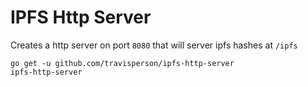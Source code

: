 IPFS Http Server
================

Creates a http server on port `8080` that will server ipfs hashes at `/ipfs`

```
go get -u github.com/travisperson/ipfs-http-server
ipfs-http-server
```

